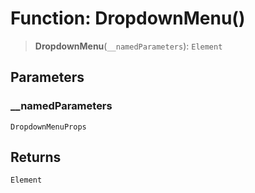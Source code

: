 # Function: DropdownMenu()

> **DropdownMenu**(`__namedParameters`): `Element`

## Parameters

### \_\_namedParameters

`DropdownMenuProps`

## Returns

`Element`
